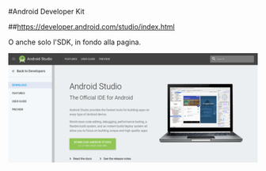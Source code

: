 #Android Developer Kit

##https://developer.android.com/studio/index.html

O anche solo l'SDK, in fondo alla pagina.

![adk](../media/adk.png)
